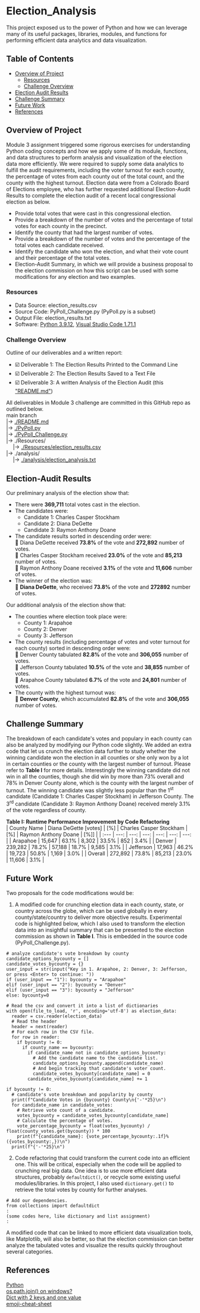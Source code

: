# Election_Analysis
This project exposed us to the power of Python and how we can leverage many of its useful packages, libraries, modules, and functions for performing efficient data analytics and data visualization.

## Table of Contents
- [Overview of Project](#overview-of-project)
  - [Resources](#resources)
  - [Challenge Overview](#challenge-overview)
- [Election Audit Results](#election-audit-results)
- [Challenge Summary](#challenge-summary)
- [Future Work](#future-work)
- [References](#references)

## Overview of Project
Module 3 assignment triggered some rigorous exercises for understanding Python coding concepts and how we apply some of its module, functions, and data structures to perform analysis and visualization of the election data more efficiently. We were required to supply some data analytics to fulfill the audit requirements, including the voter turnout for each county, the percentage of votes from each county out of the total count, and the county with the highest turnout. Election data were from a Colorado Board of Elections employee, who has further requested additional Election-Audit Results to complete the election audit of a recent local congressional election as below.
- Provide total votes that were cast in this congressional election.
- Provide a breakdown of the number of votes and the percentage of total votes for each county in the precinct.
- Identify the county that had the largest number of votes.
- Provide a breakdown of the number of votes and the percentage of the total votes each candidate received.
- Identify the candidate who won the election, and what their vote count and their percentage of the total votes.
- Election-Audit Summary, in which we will provide a business proposal to the election commission on how this script can be used with some modifications for any election and two examples.

### Resources
- Data Source: election_results.csv
- Source Code: PyPoll_Challenge.py (PyPoll.py is a subset)
- Output File: election_results.txt
- Software: [Python 3.9.12](https://docs.python.org/release/3.9.12/), [Visual Studio Code 1.71.1](https://code.visualstudio.com/updates/v1_71)

### Challenge Overview
Outline of our deliverables and a written report:
- ☑️ Deliverable 1: The Election Results Printed to the Command Line
- ☑️ Deliverable 2: The Election Results Saved to a Text File
- ☑️ Deliverable 3: A written Analysis of the Election Audit (this ["README.md"](./README.md))

All deliverables in Module 3 challenge are committed in this GitHub repo as outlined below.  
main branch  
|&rarr; [./README.md](./README.md)  
|&rarr; [./PyPoll.py](./PyPoll.py)  
|&rarr; [./PyPoll_Challenge.py](./PyPoll_Challenge.py)  
|&rarr; ./Resources/  
  &emsp; |&rarr; [./Resources/election_results.csv](./Resources/election_results.csv)  
|&rarr; ./analysis/  
  &emsp; |&rarr; [./analysis/election_analysis.txt](./analysis/election_analysis.txt)  

## Election-Audit Results
Our preliminary analysis of the election show that:
- There were **369,711** total votes cast in the election.
- The candidates were:
  - Candidate 1: Charles Casper Stockham
  - Candidate 2: Diana DeGette
  - Candidate 3: Raymon Anthony Doane
- The candidate results sorted in descending order were:  
🥇 Diana DeGette received **73.8%** of the vote and **272,892** number of votes.  
🥈 Charles Casper Stockham received **23.0%** of the vote and **85,213** number of votes.  
🥉 Raymon Anthony Doane received **3.1%** of the vote and **11,606** number of votes.  
- The winner of the election was:  
🎊 **Diana DeGette**, who received **73.8%** of the vote and **272892** number of votes.

Our additional analysis of the election show that:
- The counties where election took place were:
  - County 1: Arapahoe
  - County 2: Denver
  - County 3: Jefferson
- The county results (including percentage of votes and voter turnout for each county) sorted in descending order were:  
🥇 Denver County tabulated **82.8%** of the vote and **306,055** number of votes.  
🥈 Jefferson County tabulated **10.5%** of the vote and **38,855** number of votes.  
🥉 Arapahoe County tabulated **6.7%** of the vote and **24,801** number of votes.  
- The county with the highest turnout was:  
🎊 **Denver County**, which accumulated **82.8%** of the vote and **306,055** number of votes.

## Challenge Summary
The breakdown of each candidate's votes and populary in each county can also be analyzed by modifying our Python code slightly. We added an extra code that let us crunch the election data further to study whether the winning candidate won the election in all counties or she only won by a lot in certain counties or the county with the largest number of turnout. Please refer to **Table I** for more details. Interestingly the winning candidate did not win in all the counties, though she did win by more than 73% overall and 78% in Denver County alone, which is the county with the largest number of turnout. The winning candidate was slightly less popular than the 1<sup>st</sup> candidate (Candidate 1: Charles Casper Stockham) in Jefferson County. The 3<sup>rd</sup> candidate (Candidate 3: Raymon Anthony Doane) received merely 3.1% of the vote regardless of county.

**Table I: Runtime Performance Improvement by Code Refactoring**  
| County Name | Diana DeGette [votes] | [%]   | Charles Casper Stockham | [%]   | Raymon Anthony Doane | [%]] |
| :---	      |    ---:               |  ---: |     ---:                | ---:  |     ---:             | ---: |
| Arapahoe    | 15,647	              | 63.1% |   8,302                 | 33.5% |     852              | 3.4% |
| Denver      | 239,282               | 78.2% |  57,188                 | 18.7% |   9,585              | 3.1% |
| Jefferson   | 17,963	              | 46.2% |  19,723                 | 50.8% |   1,169              | 3.0% |
| Overall     | 272,892               | 73.8% |  85,213                 | 23.0% |  11,606              | 3.1% |

## Future Work
Two proposals for the code modifications would be:
1. A modified code for crunching election data in each county, state, or country across the globe, which can be used globally in every county/state/country to deliver more objective results. Experimental code is highlighted below, which I also used to transform the election data into an insightful summary that can be presented to the election commission as shown in **Table I**. This is embedded in the source code (PyPoll_Challenge.py).
```
# analyze candidate's vote breakdown by county
candidate_options_bycounty = []
candidate_votes_bycounty = {}
user_input = str(input("Key in 1. Arapahoe, 2: Denver, 3: Jefferson, or press <Enter> to continue: "))
if (user_input == "1"): bycounty = "Arapahoe"
elif (user_input == "2"): bycounty = "Denver"
elif (user_input == "3"): bycounty = "Jefferson"
else: bycounty=0

# Read the csv and convert it into a list of dictionaries
with open(file_to_load, 'r', encoding='utf-8') as election_data:
  reader = csv.reader(election_data)
  # Read the header
  header = next(reader)
  # For each row in the CSV file.
  for row in reader:
    if bycounty != 0:
      if county_name == bycounty:
        if candidate_name not in candidate_options_bycounty:
          # Add the candidate name to the candidate list.
          candidate_options_bycounty.append(candidate_name)
          # And begin tracking that candidate's voter count.
          candidate_votes_bycounty[candidate_name] = 0
        candidate_votes_bycounty[candidate_name] += 1

if bycounty != 0:
  # candidate's vote breakdown and popularity by county
  print(f"Candidate Votes in {bycounty} County\n{'-'*25}\n")
  for candidate_name in candidate_votes:
    # Retrieve vote count of a candidate.
    votes_bycounty = candidate_votes_bycounty[candidate_name]
    # Calculate the percentage of votes.
    vote_percentage_bycounty = float(votes_bycounty) / float(county_votes.get(bycounty)) * 100
    print(f"{candidate_name}: {vote_percentage_bycounty:.1f}% ({votes_bycounty:,})\n")
  print(f"{'-'*25}\n")
```
2. Code refactoring that could transform the current code into an efficient one. This will be critical, especially when the code will be applied to crunching real big data. One idea is to use more efficient data structures, probably `defaultdict()`, or recycle some existing useful modules/libraries. In this project, I also used `dictionary.get()` to retrieve the total votes by county for further analyses.
```
# Add our dependencies.
from collections import defaultdict
:
(some codes here, like dictionary and list assignment)
:
```
A modified code that can be linked to more efficient data visualization tools, like Matplotlib, will also be better, so that the election commission can better analyze the tabulated votes and visualize the results quickly throughout several categories.

## References
[Python](https://docs.python.org/)\
[os.path.join() on windows?](https://stackoverflow.com/questions/67772480/os-path-join-on-windows)\
[Dict with 2 keys and one value](https://stackoverflow.com/questions/51679677/how-to-create-dict-with-2-keys-and-one-value)\
[emoji-cheat-sheet](https://github.com/ikatyang/emoji-cheat-sheet/blob/master/README.md)
